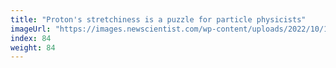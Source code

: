 ```yaml
---
title: "Proton's stretchiness is a puzzle for particle physicists"
imageUrl: "https://images.newscientist.com/wp-content/uploads/2022/10/19115539/SEI_130141124.jpg?width=600"
index: 84
weight: 84
---
```

